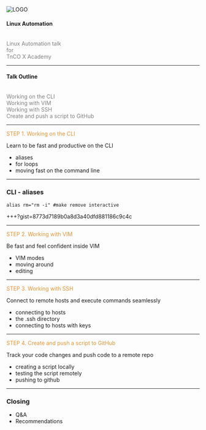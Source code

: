 ![LOGO](https://www.telenor.me/media/Korporativne%20stranice/Logo/telenor_horizontalni.jpg)

#### Linux Automation
<br>
<span style="color:gray">Linux Automation talk</span>
<br>
<span style="color:gray">for</span>
<br>
<span style="color:gray">TnCO X Academy</span>

---

#### Talk Outline
<br>
<span style="color:gray">Working on the CLI</span>
<br>
<span style="color:gray">Working with VIM</span>
<br>
<span style="color:gray">Working with SSH</span>
<br>
<span style="color:gray">Create and push a script to GitHub</span>

---

<span style="color: #e49436">STEP 1. Working on the CLI</span>

Learn to be fast and productive on the CLI

- aliases
- for loops
- moving fast on the command line

---

### CLI - aliases

```
alias rm="rm -i" #make remove interactive
```

+++?gist=8773d7189b0a8d3a40dfd881186c9c4c

---

<span style="color: #e49436">STEP 2. Working with VIM</span>

Be fast and feel confident inside VIM

- VIM modes
- moving around
- editing

---

<span style="color: #e49436">STEP 3. Working with SSH</span>

Connect to remote hosts and execute commands seamlessly

- connecting to hosts
- the .ssh directory
- connecting to hosts with keys

---

<span style="color: #e49436">STEP 4. Create and push a script to GitHub</span>

Track your code changes and push code to a remote repo

- creating a script locally
- testing the script remotely
- pushing to github

---

### Closing

- Q&A
- Recommendations

